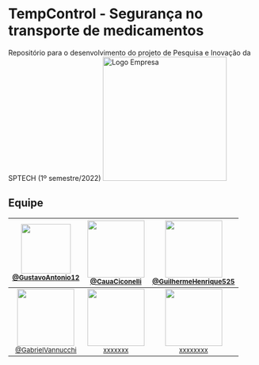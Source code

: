   # TempControl - Segurança no transporte de medicamentos
Repositório para o desenvolvimento do projeto de Pesquisa e Inovação da SPTECH (1º semestre/2022)
<img src="Documentos do Projeto/img/TempControl Sem Fundo.png" alt="Logo Empresa" style="height: 250px; "/>
## Equipe 



| [<img src="https://avatars.githubusercontent.com/GustavoAntonio12" width="100"><br><small>@GustavoAntonio12</small>](https://github.com/GustavoAntonio12)| [<img src="https://avatars.githubusercontent.com/CauaCiconelli" width="115"><br><small>@CauaCiconelli</small>](https://github.com/CauaCiconelli)  | [<img src="https://avatars.githubusercontent.com/GuilhermeHenrique525" width="115"><br><small>@GuilhermeHenrique525</small>](https://github.com/GuilhermeHenrique525) | 
| :---: | :---: | :---: | 
| [<img src="https://avatars.githubusercontent.com/GabrielVannucchi" width="115"><br><small>@GabrielVannucchi</small>](https://github.com/GabrielVannucchi) | [<img src="https://avatars.githubusercontent.com/xxxxxxxxxx" width="115"><br><small>xxxxxxx</small>](https://github.com/xxxxxxx) | [<img src="https://avatars.githubusercontent.com/xxxxxxxx" width="115"><br><small>xxxxxxxx</small>](https://github.com/xxxxxxxxx) 

